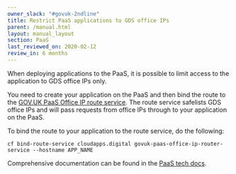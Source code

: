 ```yaml
---
owner_slack: "#govuk-2ndline"
title: Restrict PaaS applications to GDS office IPs
parent: /manual.html
layout: manual_layout
section: PaaS
last_reviewed_on: 2020-02-12
review_in: 6 months
---
```

When deploying applications to the PaaS, it is possible to limit access to the application to GDS office IPs only.

You need to create your application on the PaaS and then bind the route to the [GOV.UK PaaS Office IP route service](https://github.com/alphagov/govuk-paas-office-ip-router). The route service safelists GDS office IPs and will pass requests from office IPs through to your application on the PaaS.

To bind the route to your application to the route service, do the following:

```
cf bind-route-service cloudapps.digital govuk-paas-office-ip-router-service --hostname APP_NAME
```

Comprehensive documentation can be found in the [PaaS tech docs](https://docs.cloud.service.gov.uk/deploying_services/route_services/#example-route-service-to-add-ip-address-authentication).
